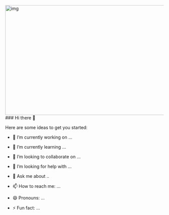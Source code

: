 <img src="https://user-images.githubusercontent.com/65801101/150384162-0def2dcd-8505-4fa2-ac4e-71b7bbf8f613.jpeg" alt="img" width="800" height="350"/>
### Hi there 👋


Here are some ideas to get you started:

- 🔭 I’m currently working on ...
- 🌱 I’m currently learning ...
- 👯 I’m looking to collaborate on ...
- 🤔 I’m looking for help with ...
- 💬 Ask me about ..


- 📫 How to reach me: ...
- 😄 Pronouns: ...
- ⚡ Fun fact: ...
